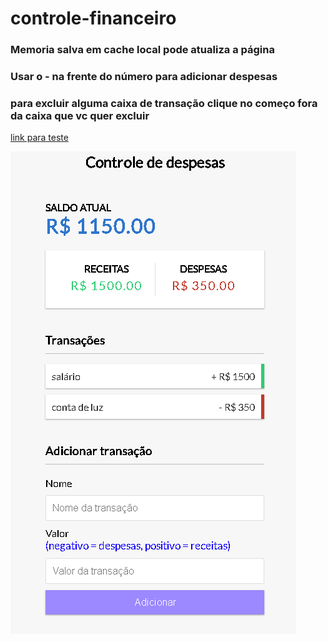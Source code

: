 # controle-financeiro

<h3>Memoria salva em cache local pode atualiza a página </h3>

<h3>Usar o - na frente do número para adicionar despesas </h3>

<h3> para excluir alguma caixa de transação clique no começo fora da caixa que vc quer excluir </h3>

<a href="https://davidrherinson.github.io/controle-financeiro/" target="blank"> link para teste</a>

<img src="print-img1.png">
